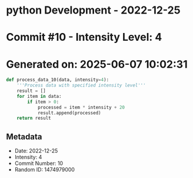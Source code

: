 ﻿# python Development - 2022-12-25
# Commit #10 - Intensity Level: 4
# Generated on: 2025-06-07 10:02:31
```python
def process_data_10(data, intensity=4):
    '''Process data with specified intensity level'''
    result = []
    for item in data:
        if item > 0:
            processed = item * intensity + 20
            result.append(processed)
    return result
```
## Metadata
- Date: 2022-12-25
- Intensity: 4
- Commit Number: 10
- Random ID: 1474979000
